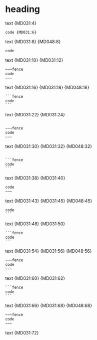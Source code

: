 # heading

text {MD031:4}
```fence
code {MD031:6}
```
text {MD031:8} {MD048:8}
~~~fence
code
~~~
text {MD031:10} {MD031:12}
```fence
~~~fence
code
~~~
```
text {MD031:16} {MD031:18} {MD048:18}
~~~fence
```fence
code
```
~~~
text {MD031:22} {MD031:24}
```fence

~~~fence
code
~~~

```
text {MD031:30} {MD031:32} {MD048:32}
~~~fence

```fence
code
```

~~~
text {MD031:38} {MD031:40}
```fence
code
~~~
```
text {MD031:43} {MD031:45} {MD048:45}
~~~fence
code
```
~~~
text {MD031:48} {MD031:50}
````fence
```fence
code
```
````
text {MD031:54} {MD031:56} {MD048:56}
~~~~fence
~~~fence
code
~~~
~~~~
text {MD031:60} {MD031:62}
````fence
```fence
code
```
`````
text {MD031:66} {MD031:68} {MD048:68}
~~~~fence
~~~fence
code
~~~
~~~~~
text {MD031:72}
